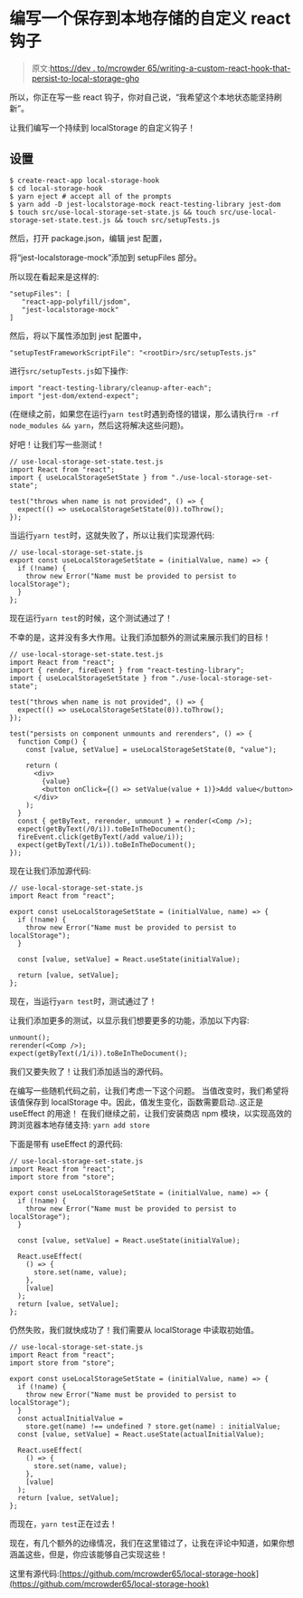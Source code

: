# 编写一个保存到本地存储的自定义 react 钩子

> 原文:[https://dev . to/mcrowder 65/writing-a-custom-react-hook-that-persist-to-local-storage-gho](https://dev.to/mcrowder65/writing-a-custom-react-hook-that-persists-to-local-storage-gho)

所以，你正在写一些 react 钩子，你对自己说，“我希望这个本地状态能坚持刷新”。

让我们编写一个持续到 localStorage 的自定义钩子！

## [](#setup)设置

```
$ create-react-app local-storage-hook
$ cd local-storage-hook
$ yarn eject # accept all of the prompts
$ yarn add -D jest-localstorage-mock react-testing-library jest-dom
$ touch src/use-local-storage-set-state.js && touch src/use-local-storage-set-state.test.js && touch src/setupTests.js 
```

然后，打开 package.json，编辑 jest 配置，

将“jest-localstorage-mock”添加到 setupFiles 部分。

所以现在看起来是这样的:

```
"setupFiles": [
   "react-app-polyfill/jsdom",
   "jest-localstorage-mock"
] 
```

然后，将以下属性添加到 jest 配置中，

```
"setupTestFrameworkScriptFile": "<rootDir>/src/setupTests.js" 
```

进行`src/setupTests.js`如下操作:

```
import "react-testing-library/cleanup-after-each";
import "jest-dom/extend-expect"; 
```

(在继续之前，如果您在运行`yarn test`时遇到奇怪的错误，那么请执行`rm -rf node_modules && yarn`，然后这将解决这些问题)。

好吧！让我们写一些测试！

```
// use-local-storage-set-state.test.js
import React from "react";
import { useLocalStorageSetState } from "./use-local-storage-set-state";

test("throws when name is not provided", () => {
  expect(() => useLocalStorageSetState(0)).toThrow();
}); 
```

当运行`yarn test`时，这就失败了，所以让我们实现源代码:

```
// use-local-storage-set-state.js
export const useLocalStorageSetState = (initialValue, name) => {
  if (!name) {
    throw new Error("Name must be provided to persist to localStorage");
  }
}; 
```

现在运行`yarn test`的时候，这个测试通过了！

不幸的是，这并没有多大作用。让我们添加额外的测试来展示我们的目标！

```
// use-local-storage-set-state.test.js
import React from "react";
import { render, fireEvent } from "react-testing-library";
import { useLocalStorageSetState } from "./use-local-storage-set-state";

test("throws when name is not provided", () => {
  expect(() => useLocalStorageSetState(0)).toThrow();
});

test("persists on component unmounts and rerenders", () => {
  function Comp() {
    const [value, setValue] = useLocalStorageSetState(0, "value");

    return (
      <div>
        {value}
        <button onClick={() => setValue(value + 1)}>Add value</button>
      </div>
    );
  }
  const { getByText, rerender, unmount } = render(<Comp />);
  expect(getByText(/0/i)).toBeInTheDocument();
  fireEvent.click(getByText(/add value/i));
  expect(getByText(/1/i)).toBeInTheDocument();
}); 
```

现在让我们添加源代码:

```
// use-local-storage-set-state.js
import React from "react";

export const useLocalStorageSetState = (initialValue, name) => {
  if (!name) {
    throw new Error("Name must be provided to persist to localStorage");
  }

  const [value, setValue] = React.useState(initialValue);

  return [value, setValue];
}; 
```

现在，当运行`yarn test`时，测试通过了！

让我们添加更多的测试，以显示我们想要更多的功能，添加以下内容:

```
unmount();
rerender(<Comp />);
expect(getByText(/1/i)).toBeInTheDocument(); 
```

我们又要失败了！让我们添加适当的源代码。

在编写一些随机代码之前，让我们考虑一下这个问题。
当值改变时，我们希望将该值保存到 localStorage 中。因此，值发生变化，函数需要启动..这正是 useEffect 的用途！
在我们继续之前，让我们安装商店 npm 模块，以实现高效的跨浏览器本地存储支持:
`yarn add store`

下面是带有 useEffect 的源代码:

```
// use-local-storage-set-state.js
import React from "react";
import store from "store";

export const useLocalStorageSetState = (initialValue, name) => {
  if (!name) {
    throw new Error("Name must be provided to persist to localStorage");
  }

  const [value, setValue] = React.useState(initialValue);

  React.useEffect(
    () => {
      store.set(name, value);
    },
    [value]
  );
  return [value, setValue];
}; 
```

仍然失败，我们就快成功了！我们需要从 localStorage 中读取初始值。

```
// use-local-storage-set-state.js
import React from "react";
import store from "store";

export const useLocalStorageSetState = (initialValue, name) => {
  if (!name) {
    throw new Error("Name must be provided to persist to localStorage");
  }
  const actualInitialValue =
    store.get(name) !== undefined ? store.get(name) : initialValue;
  const [value, setValue] = React.useState(actualInitialValue);

  React.useEffect(
    () => {
      store.set(name, value);
    },
    [value]
  );
  return [value, setValue];
}; 
```

而现在，`yarn test`正在过去！

现在，有几个额外的边缘情况，我们在这里错过了，让我在评论中知道，如果你想涵盖这些，但是，你应该能够自己实现这些！

这里有源代码:[https://github.com/mcrowder65/local-storage-hook](https://github.com/mcrowder65/local-storage-hook)